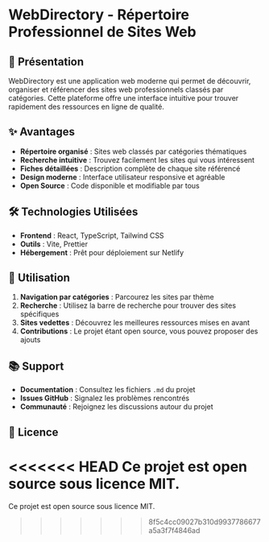 # WebDirectory - Répertoire Professionnel de Sites Web

## 📌 Présentation
WebDirectory est une application web moderne qui permet de découvrir, organiser et référencer des sites web professionnels classés par catégories. Cette plateforme offre une interface intuitive pour trouver rapidement des ressources en ligne de qualité.

## ✨ Avantages
- **Répertoire organisé** : Sites web classés par catégories thématiques
- **Recherche intuitive** : Trouvez facilement les sites qui vous intéressent
- **Fiches détaillées** : Description complète de chaque site référencé
- **Design moderne** : Interface utilisateur responsive et agréable
- **Open Source** : Code disponible et modifiable par tous

## 🛠 Technologies Utilisées
- **Frontend** : React, TypeScript, Tailwind CSS
- **Outils** : Vite, Prettier
- **Hébergement** : Prêt pour déploiement sur Netlify

## 🚀 Utilisation
1. **Navigation par catégories** : Parcourez les sites par thème
2. **Recherche** : Utilisez la barre de recherche pour trouver des sites spécifiques
3. **Sites vedettes** : Découvrez les meilleures ressources mises en avant
4. **Contributions** : Le projet étant open source, vous pouvez proposer des ajouts

## 📚 Support
- **Documentation** : Consultez les fichiers `.md` du projet
- **Issues GitHub** : Signalez les problèmes rencontrés
- **Communauté** : Rejoignez les discussions autour du projet

## 📄 Licence
<<<<<<< HEAD
Ce projet est open source sous licence MIT.
=======
Ce projet est open source sous licence MIT.
>>>>>>> 8f5c4cc09027b310d9937786677a5a3f7f4846ad


